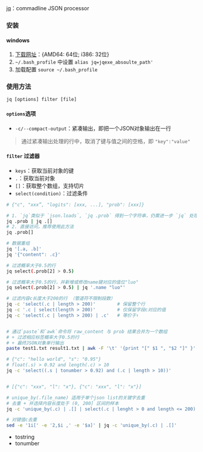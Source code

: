 [jq](https://jqlang.github.io/jq/manual/)：commadline JSON processor

### 安装

#### windows
1. [下载网址](https://jqlang.github.io/jq/download/)：{AMD64: 64位; i386: 32位}
2. `~/.bash_profile` 中设置 `alias jq=jqexe_absoulte_path'`
3. 加载配置 `source ~/.bash_profile`


### 使用方法
`jq [options] filter [file]`

#### `options`选项
- `-c/--compact-output`：紧凑输出，即把一个JSON对象输出在一行
> 通过紧凑输出处理的行中，取消了键与值之间的空格，即 `"key":"value"`
#### `filter` 过滤器
- `keys`：获取当前对象的键
- `.`：获取当前对象
- `[]`：获取整个数组，支持切片
- `select(condition)`：过滤条件
  
```bash
# {"c", "xxx”, "logits": [xxx, ...], "prob": [xxx]}

# 1. `jq`类似于 `json.loads`, `jq .prob` 得到一个字符串，仍需进一步 `jq` 处理
jq .prob | jq .[]
# 2. 直接访问，推荐使用此方法
jq .prob[]

# 数据重组
jq '[.a, .b]'
jq '{"content": .c}'

# 过滤概率大于0.5的行
jq select(.prob[2] > 0.5)

# 过滤概率大于0.5的行，并新增或修改name键对应的值位"luo"
jq select(.prob[2] > 0.5) | jq '.name "luo"'

# 过滤内容c长度大于200的行 （管道符不限制段数）
jq -c 'select(.c | length > 200)'        # 保留整个行
jq -c '.c | select(length > 200)'        # 仅保留字段c对应的值
jq -c 'select(.c | length > 200) | .c'   # 等价于↑


# 通过`paste`和`awk`命令将 raw_content 与 prob 结果合并为一个数组
# + 过滤相应标签概率大于0.5的行
# + 最终JSON对象单行输出
paste test1.txt result1.txt | awk -F '\t' '{print "[" $1 ", "$2 "]" }' | jq -c 'select(.[1].prob[1] > 0.5)'

# {"c": "hello world", "s": "0.95"}
# float(.s) > 0.92 and length(.c) > 10
jq -c 'select((.s | tonumber > 0.92) and (.c | length > 10))'


# [{"c": "xxx", "l": "x"}, {"c": "xxx", "l": "x"}]

# unique_by(.file_name) 适用于单个json list的关键字去重
# 去重 + 并选择内容长度处于 (0, 200] 区间的样本
jq -c 'unique_by(.c) | .[] | select(.c | lenght > 0 and length <= 200)'

# 对键值c去重
sed -e '1i[' -e '2,$i ,' -e '$a]' | jq -c 'unique_by(.c) | .[]'
```

- tostring
- tonumber